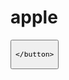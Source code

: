 # apple
<html>
  <head>
   
  </head>
  <body>
    <button onclick="https://toche420.github.io/apple/;">
      
    </button>
  </body>
</html>
<html>
  <head>
    

